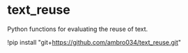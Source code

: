# text_reuse
Python functions for evaluating the reuse of text.

!pip install "git+https://github.com/ambro034/text_reuse.git"
